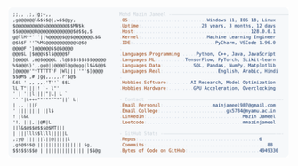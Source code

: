 <picture>
  <source srcset="https://raw.githubusercontent.com/mmazinjameel/mmazinjameel/main/dark_mode.svg?v=1739801372" media="(prefers-color-scheme: dark)">
  <img src="https://raw.githubusercontent.com/mmazinjameel/mmazinjameel/main/light_mode.svg?v=1739801372">
</picture>
